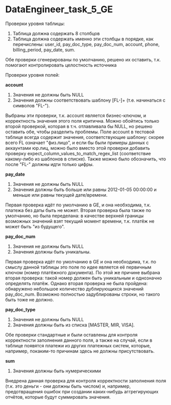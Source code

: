 # DataEngineer_task_5_GE

Проверки уровня таблицы:
1. Таблица должна содержать 8 столбцов
2. Таблица должна содержать именно эти столбцы в порядке, как перечислены: user_id, pay_doc_type, pay_doc_num, account, phone, billing_period, pay_date, sum.

Обе проверки сгенерированы по умолчанию, решено их оставить, т.к. помогают контролировать целостность источника

Проверки уровня полей:

**account**
1. Значения не должны быть NULL
2. Значения должны соответствовать шаблону [FL-]+ (т.е. начинаться с символов "FL-").

Выбраны эти проверки, т.к. account является бизнес-ключом, и корректность значения этого поля критична.
Можно обойтись только второй проверкой, которая в т.ч. отлавливала бы NULL, но решено оставить обе, чтобы разделить проблемы.
Поле account в тестовой таблице всегда содержит значения, соответствующие шаблону: скорее всего FL означает "физ.лицо", и если бы были примеры данных с аккаунтами юр.лиц, можно было вместо этой проверки добавить проверку expect_column_values_to_match_regex_list (соответствие какому-либо из шаблонов в списке). Также можно было обозначить, что после "FL-" должны идти только цифры.

**pay_date**
1. Значения не должны быть NULL
2. Значения должны быть больше или равны 2012-01-05 00:00:00 и меньше или равны текущей дате/времени.

Первая проверка идёт по умолчанию в GE, и она необходима, т.к. платежа без даты быть не может.
Вторая проверка была также по умолчанию, но была переделана: в качестве верхней границы возможных значений взят текущий момент времени, т.к. платёж не может быть "из будущего".

**pay_doc_num**
1. Значения не должны быть NULL
2. Значения должны быть уникальны.

Первая проверка идёт по умолчанию в GE и она необходима, т.к. по смыслу данной таблицы это поле по идее является её первичным ключом (номер платёжного документа). По этой же причине выбрана вторая проверка: такой номер должен быть уникальным и однозначно определять платёж. Однако вторая проверка не была пройдена: обнаружено небольшое количество дублирующихся значений pay_doc_num. Возможно полностью задублированы строки, но такого быть тоже не должно.

**pay_doc_type**
1. Значения не должны быть NULL
2. Значения должны быть из списка [MASTER, MIR, VISA].

Обе проверки стандартные и были оставлены для контроля корректности заполнения данного поля, а также на случай, если в таблице появятся платежи из других платежных систем, которые, например, покаким-то причинам здесь не должны присутствовать.

**sum**
1. Значения должны быть нумерическими

Внедрена данная проверка для контроля корректности заполнения поля (т.к. это деньги - они должны быть числом) и, например, предотвращения ошибок при создании каких-нибудь аггрегирующих отчётов, которые будут суммировать значения.
